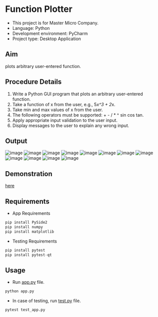 # Function Plotter
- This project is for Master Micro Company.
- Language: Python
- Development environment: PyCharm
- Project type: Desktop Application
## Aim
plots arbitrary user-entered function. 
## Procedure Details
1. Write a Python GUI program that plots an arbitrary user-entered function.
2. Take a function of x from the user, e.g., 5*x^3 + 2*x.
3. Take min and max values of x from the user.
4. The following operators must be supported: + - / * ^ sin cos tan.
5. Apply appropriate input validation to the user input.
6. Display messages to the user to explain any wrong input.
## Output
![image](https://github.com/AhMmedMahmoud/Function-Plotter/assets/104006521/6a77be90-74e7-426a-80f0-ae8381b892fe)
![image](https://github.com/AhMmedMahmoud/Function-Plotter/assets/104006521/424e3ae4-6f09-422f-a771-baf2603b225a)
![image](https://github.com/AhMmedMahmoud/Function-Plotter/assets/104006521/521b9d71-1ee3-4d6b-b17b-83946ea126fd)
![image](https://github.com/AhMmedMahmoud/Function-Plotter/assets/104006521/814af8b6-1ba5-449d-b884-2a46df80e3e1)
![image](https://github.com/AhMmedMahmoud/Function-Plotter/assets/104006521/1a7f7b1d-24a1-4a63-a760-6480ad25b4bd)
![image](https://github.com/AhMmedMahmoud/Function-Plotter/assets/104006521/03b03c2d-9755-4856-b5bb-02d3596b9b7e)
![image](https://github.com/AhMmedMahmoud/Function-Plotter/assets/104006521/b8c5a08c-7a50-4385-84b7-3c21fc1b4919)
![image](https://github.com/AhMmedMahmoud/Function-Plotter/assets/104006521/5705a7a2-5410-432b-b20d-0f1559b48ceb)
![image](https://github.com/AhMmedMahmoud/Function-Plotter/assets/104006521/7b85138a-b655-4281-8156-2ca89fc3ec97)
![image](https://github.com/AhMmedMahmoud/Function-Plotter/assets/104006521/3cd42004-8449-4da5-ba6d-03abdba49d54)
![image](https://github.com/AhMmedMahmoud/Function-Plotter/assets/104006521/a03da372-7f41-40a8-8c70-1d55a8c96d0d)
![image](https://github.com/AhMmedMahmoud/Function-Plotter/assets/104006521/acf2cb17-80ee-4cd6-bf99-5cb0fdb4d877)

## Demonstration
[here](https://drive.google.com/file/d/10SFa9VwcOm5OibtIMCH5IV0c51rp6eFK/view?usp=sharing)

## Requirements
* App Requirements 
```python
pip install PySide2
pip install numpy
pip install matplotlib
```
* Testing Requirements
```python
pip install pytest
pip install pytest-qt
```

## Usage
* Run [app.py](app.py) file.
```python
python app.py
```
* In case of testing, run [test.py](test.py) file.
```python
pytest test_app.py
```
